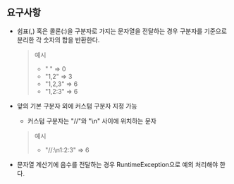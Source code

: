 ## 요구사항
- 쉼표(,) 혹은 콜론(:)을 구분자로 가지는 문자열을 전달하는 경우 구분자를 기준으로 분리한 각 숫자의 합을 반환한다.

    > 예시
    > - " " => 0
    > - "1,2" => 3
    > - "1,2,3" => 6
    >- "1,2:3" => 6
- 앞의 기본 구분자 외에 커스텀 구분자 지정 가능
  - 커스텀 구분자는 "//"와 "\n" 사이에 위치하는 문자
  > 예시
  > - "//:\n1:2:3" => 6
- 문자열 계산기에 음수를 전달하는 경우 RuntimeException으로 예외 처리해야 한다.